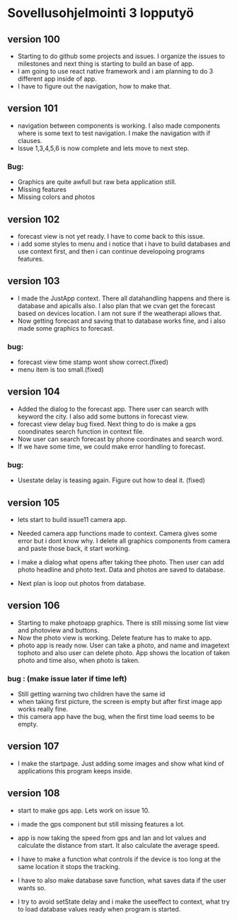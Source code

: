 # Sovellusohjelmointi 3 lopputyö

## version 100
- Starting to do github some projects and issues. I organize the issues to milestones and next thing is starting to build an base of app.
- I am going to use react native framework and i am planning to do 3 different app inside of app.
- I have to figure out the navigation, how to make that.


## version 101
- navigation between components is working. I also made components where is some text to test navigation. I make the navigation with if clauses.
- Issue 1,3,4,5,6 is now complete and lets move to next step.
### Bug:
- Graphics are quite awfull but raw beta application still.
- Missing features
- Missing colors and photos

## version 102
- forecast view is not yet ready. I have to come back to this issue.
- i add some styles to menu and i notice that i have to build databases and use context first, and then i can continue developoing programs features.


## version 103
- I made the JustApp context. There all datahandling happens and there is database and apicalls also. I also plan that we cvan get the forecast based on devices location. I am not sure if the weatherapi allows that.
- Now getting forecast and saving that to database works fine, and i also made some graphics to forecast.

### bug:
- forecast view time stamp wont show correct.(fixed)
- menu item is too small.(fixed)


## version 104
- Added the dialog to the forecast app. There user can search with keyword the city. I also add some buttons in forecast view.
- forecast view delay bug fixed. Next thing to do is make a gps coondinates search function in context file.
- Now user can search forecast by phone coordinates and search word.
- If we have some time, we could make error handling to forecast.

### bug:
- Usestate delay is teasing again. Figure out how to deal it. (fixed)


## version 105
- lets start to build issue11 camera app.
- Needed camera app functions made to context. Camera gives some error but i dont know why. I delete all graphics components from camera and paste those back, it start working.
- I make a dialog what opens after taking thee photo. Then user can add photo headline and photo text. Data and photos are saved to database.

- Next plan is loop out photos from database.

## version 106
- Starting to make photoapp graphics. There is still missing some list view and photoview and buttons. 
- Now the photo view is working. Delete feature has to make to app.
- photo app is ready now. User can take a photo, and name and imagetext tophoto and also user can delete photo. App shows the location of taken photo and time also, when photo is taken.

### bug : (make issue later if time left)
- Still getting warning two children have the same id
- when taking first picture, the screen is empty but after first image app works really fine.
- this camera app have the bug, when the first time load seems to be empty.


## version 107
- I make the startpage. Just adding some images and show what kind of applications this program keeps inside.

## version 108

- start to make gps app. Lets work on issue 10.
- i made the gps component but still missing features a lot.
- app is now taking the speed from gps and lan and lot values and calculate the distance from start. It also calculate the average speed.

- I have to make a function what controls if the device is too long at the same location it stops the tracking.
- I have to also make database save function, what saves data if the user wants so.
- I try to avoid setState delay and i make the useeffect to context, what try to load database values ready when program is started.